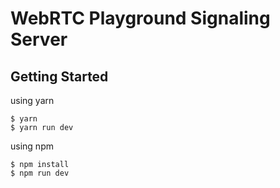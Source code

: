 # WebRTC Playground Signaling Server

## Getting Started

using yarn

```
$ yarn
$ yarn run dev
```

using npm

```
$ npm install
$ npm run dev
```
